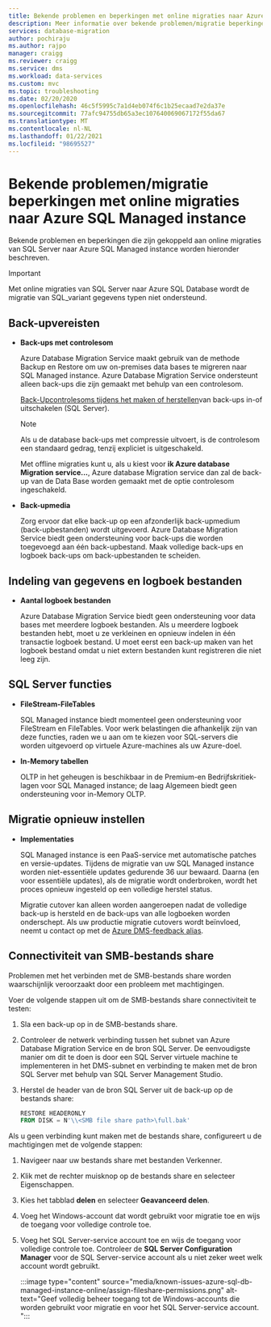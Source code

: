 ```yaml
---
title: Bekende problemen en beperkingen met online migraties naar Azure SQL Managed instance
description: Meer informatie over bekende problemen/migratie beperkingen die zijn gekoppeld aan online migraties naar Azure SQL Managed instance.
services: database-migration
author: pochiraju
ms.author: rajpo
manager: craigg
ms.reviewer: craigg
ms.service: dms
ms.workload: data-services
ms.custom: mvc
ms.topic: troubleshooting
ms.date: 02/20/2020
ms.openlocfilehash: 46c5f5995c7a1d4eb074f6c1b25ecaad7e2da37e
ms.sourcegitcommit: 77afc94755db65a3ec107640069067172f55da67
ms.translationtype: MT
ms.contentlocale: nl-NL
ms.lasthandoff: 01/22/2021
ms.locfileid: "98695527"
---
```

# <a name="known-issuesmigration-limitations-with-online-migrations-to-azure-sql-managed-instance"></a>Bekende problemen/migratie beperkingen met online migraties naar Azure SQL Managed instance

Bekende problemen en beperkingen die zijn gekoppeld aan online migraties van SQL Server naar Azure SQL Managed instance worden hieronder beschreven.

> [!IMPORTANT]
> Met online migraties van SQL Server naar Azure SQL Database wordt de migratie van SQL_variant gegevens typen niet ondersteund.

## <a name="backup-requirements"></a>Back-upvereisten

- **Back-ups met controlesom**

    Azure Database Migration Service maakt gebruik van de methode Backup en Restore om uw on-premises data bases te migreren naar SQL Managed instance. Azure Database Migration Service ondersteunt alleen back-ups die zijn gemaakt met behulp van een controlesom.

    [Back-Upcontrolesoms tijdens het maken of herstellen](/sql/relational-databases/backup-restore/enable-or-disable-backup-checksums-during-backup-or-restore-sql-server)van back-ups in-of uitschakelen (SQL Server).

    > [!NOTE]
    > Als u de database back-ups met compressie uitvoert, is de controlesom een standaard gedrag, tenzij expliciet is uitgeschakeld.

    Met offline migraties kunt u, als u kiest voor **ik Azure database Migration service...**, Azure database Migration service dan zal de back-up van de Data Base worden gemaakt met de optie controlesom ingeschakeld.

- **Back-upmedia**

    Zorg ervoor dat elke back-up op een afzonderlijk back-upmedium (back-upbestanden) wordt uitgevoerd. Azure Database Migration Service biedt geen ondersteuning voor back-ups die worden toegevoegd aan één back-upbestand. Maak volledige back-ups en logboek back-ups om back-upbestanden te scheiden.

## <a name="data-and-log-file-layout"></a>Indeling van gegevens en logboek bestanden

- **Aantal logboek bestanden**

    Azure Database Migration Service biedt geen ondersteuning voor data bases met meerdere logboek bestanden. Als u meerdere logboek bestanden hebt, moet u ze verkleinen en opnieuw indelen in één transactie logboek bestand. U moet eerst een back-up maken van het logboek bestand omdat u niet extern bestanden kunt registreren die niet leeg zijn.

## <a name="sql-server-features"></a>SQL Server functies

- **FileStream-FileTables**

    SQL Managed instance biedt momenteel geen ondersteuning voor FileStream en FileTables. Voor werk belastingen die afhankelijk zijn van deze functies, raden we u aan om te kiezen voor SQL-servers die worden uitgevoerd op virtuele Azure-machines als uw Azure-doel.

- **In-Memory tabellen**

    OLTP in het geheugen is beschikbaar in de Premium-en Bedrijfskritiek-lagen voor SQL Managed instance; de laag Algemeen biedt geen ondersteuning voor in-Memory OLTP.

## <a name="migration-resets"></a>Migratie opnieuw instellen

- **Implementaties**

    SQL Managed instance is een PaaS-service met automatische patches en versie-updates. Tijdens de migratie van uw SQL Managed instance worden niet-essentiële updates gedurende 36 uur bewaard. Daarna (en voor essentiële updates), als de migratie wordt onderbroken, wordt het proces opnieuw ingesteld op een volledige herstel status.

    Migratie cutover kan alleen worden aangeroepen nadat de volledige back-up is hersteld en de back-ups van alle logboeken worden onderschept. Als uw productie migratie cutovers wordt beïnvloed, neemt u contact op met de [Azure DMS-feedback alias](mailto:dmsfeedback@microsoft.com).

## <a name="smb-file-share-connectivity"></a>Connectiviteit van SMB-bestands share

Problemen met het verbinden met de SMB-bestands share worden waarschijnlijk veroorzaakt door een probleem met machtigingen. 

Voer de volgende stappen uit om de SMB-bestands share connectiviteit te testen: 

1. Sla een back-up op in de SMB-bestands share. 
1. Controleer de netwerk verbinding tussen het subnet van Azure Database Migration Service en de bron SQL Server. De eenvoudigste manier om dit te doen is door een SQL Server virtuele machine te implementeren in het DMS-subnet en verbinding te maken met de bron SQL Server met behulp van SQL Server Management Studio. 
1. Herstel de header van de bron SQL Server uit de back-up op de bestands share: 

   ```sql
   RESTORE HEADERONLY   
   FROM DISK = N'\\<SMB file share path>\full.bak'
   ```

Als u geen verbinding kunt maken met de bestands share, configureert u de machtigingen met de volgende stappen: 

1. Navigeer naar uw bestands share met bestanden Verkenner. 
1. Klik met de rechter muisknop op de bestands share en selecteer Eigenschappen. 
1. Kies het tabblad **delen** en selecteer **Geavanceerd delen**. 
1. Voeg het Windows-account dat wordt gebruikt voor migratie toe en wijs de toegang voor volledige controle toe. 
1. Voeg het SQL Server-service account toe en wijs de toegang voor volledige controle toe. Controleer de **SQL Server Configuration Manager** voor de SQL Server-service account als u niet zeker weet welk account wordt gebruikt. 

   :::image type="content" source="media/known-issues-azure-sql-db-managed-instance-online/assign-fileshare-permissions.png" alt-text="Geef volledig beheer toegang tot de Windows-accounts die worden gebruikt voor migratie en voor het SQL Server-service account. ":::

